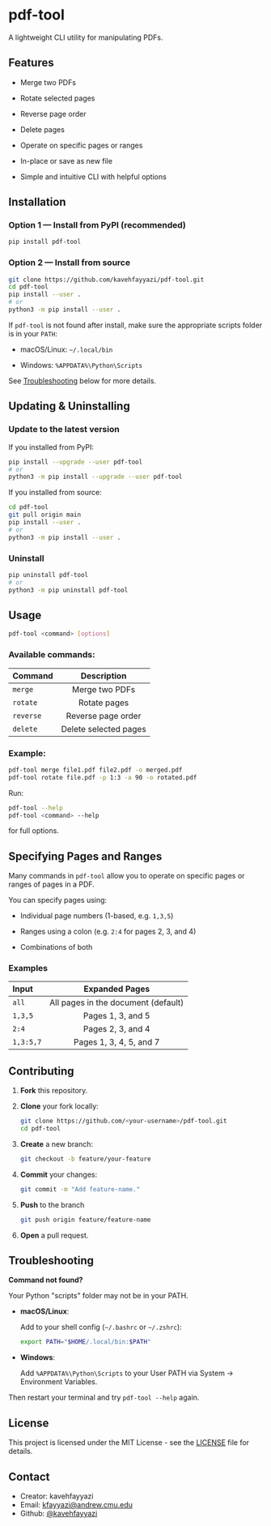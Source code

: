 # pdf-tool

A lightweight CLI utility for manipulating PDFs.

## Features

- Merge two PDFs

- Rotate selected pages

- Reverse page order

- Delete pages

- Operate on specific pages or ranges

- In-place or save as new file

- Simple and intuitive CLI with helpful options

## Installation

### Option 1 — Install from PyPI (recommended)

```bash
pip install pdf-tool
```

### Option 2 — Install from source

```bash
git clone https://github.com/kavehfayyazi/pdf-tool.git
cd pdf-tool
pip install --user .
# or 
python3 -m pip install --user .
```

If `pdf-tool` is not found after install, make sure the appropriate scripts folder is in your `PATH`:

- macOS/Linux: `~/.local/bin`

- Windows: `%APPDATA%\Python\Scripts`

See [Troubleshooting](#troubleshooting) below for more details.

## Updating & Uninstalling

### Update to the latest version

If you installed from PyPI:

```bash
pip install --upgrade --user pdf-tool
# or
python3 -m pip install --upgrade --user pdf-tool
```

If you installed from source:

```bash
cd pdf-tool
git pull origin main
pip install --user .
# or
python3 -m pip install --user .
```

### Uninstall

```bash
pip uninstall pdf-tool
# or
python3 -m pip uninstall pdf-tool
```

## Usage

```bash 
pdf-tool <command> [options]
```

### Available commands:

| Command | Description |
| :--- | :---: |
| `merge` | Merge two PDFs |
| `rotate` | Rotate pages |
| `reverse` | Reverse page order |
| `delete` | Delete selected pages |

### Example:

```bash
pdf-tool merge file1.pdf file2.pdf -o merged.pdf
pdf-tool rotate file.pdf -p 1:3 -a 90 -o rotated.pdf
```

Run:

```bash
pdf-tool --help
pdf-tool <command> --help
```

for full options.

## Specifying Pages and Ranges

Many commands in `pdf-tool` allow you to operate on specific pages or ranges of pages in a PDF.

You can specify pages using:

- Individual page numbers (1-based, e.g. `1,3,5`)

- Ranges using a colon (e.g. `2:4` for pages 2, 3, and 4)

- Combinations of both

### Examples

| Input | Expanded Pages |
| :--- | :---: |
| `all` | All pages in the document (default) |
| `1,3,5` | Pages 1, 3, and 5 |
| `2:4` | Pages 2, 3, and 4 |
| `1,3:5,7` | Pages 1, 3, 4, 5, and 7 |

## Contributing

1. **Fork** this repository.

2. **Clone** your fork locally:

    ```bash
    git clone https://github.com/<your-username>/pdf-tool.git
    cd pdf-tool
    ```

3. **Create** a new branch:

    ```bash
    git checkout -b feature/your-feature
    ```

4. **Commit** your changes:

    ```bash
    git commit -m "Add feature-name."
    ```

5. **Push** to the branch

    ```bash
    git push origin feature/feature-name
    ```

6. **Open** a pull request.

## Troubleshooting

**Command not found?**

Your Python "scripts" folder may not be in your PATH.

- **macOS/Linux**:

    Add to your shell config (`~/.bashrc` or `~/.zshrc`):

    ```bash
    export PATH="$HOME/.local/bin:$PATH"
    ```
- **Windows**:

    Add `%APPDATA%\Python\Scripts` to your User PATH via System &rarr; Environment Variables.

Then restart your terminal and try `pdf-tool --help` again.

## License

This project is licensed under the MIT License - see the [LICENSE](LICENSE) file for details.

## Contact

- Creator: kavehfayyazi
- Email: [kfayyazi@andrew.cmu.edu](mailto:kfayyazi@andrew.cmu.edu)
- Github: [@kavehfayyazi](https://github.com/kavehfayyazi)
